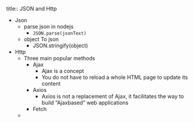 title:: JSON and Http

- Json
	- parse json in nodejs
		- `JSON.parse(jsonText)`
	- object To json
		- JSON.stringify(object)
- Http
	- Three main popular methods
		- Ajax
			- Ajax is a concept
			- You do not have to reload a whole HTML page to update its content
		- Axios
			- Axios is not a replacement of Ajax, it facilitates the way to build “Ajaxbased” web applications
		- Fetch
	-